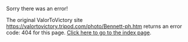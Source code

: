 

Sorry there was an error!

The original ValorToVictory site https://valortovictory.tripod.com/photo/Bennett-ph.htm returns an error code: 404 for this page. [Click here to go to the index page](../index.md).